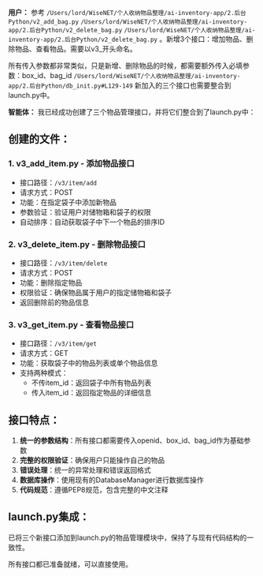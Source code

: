 **用户：** 参考 `/Users/lord/WiseNET/个人收纳物品整理/ai-inventory-app/2.后台Python/v2_add_bag.py` `/Users/lord/WiseNET/个人收纳物品整理/ai-inventory-app/2.后台Python/v2_delete_bag.py`  `/Users/lord/WiseNET/个人收纳物品整理/ai-inventory-app/2.后台Python/v2_delete_bag.py`  。新增3个接口：增加物品、删除物品、查看物品。需要以v3_开头命名。 
 
 所有传入参数都非常类似，只是新增、删除物品的时候，都需要额外传入必填参数：box_id、bag_id 
 `/Users/lord/WiseNET/个人收纳物品整理/ai-inventory-app/2.后台Python/db_init.py#L129-149` 
 新加入的三个接口也需要整合到launch.py中。

**智能体：** 我已经成功创建了三个物品管理接口，并将它们整合到了launch.py中：

## 创建的文件：

### 1. v3_add_item.py - 添加物品接口
- 接口路径：`/v3/item/add`
- 请求方式：POST
- 功能：在指定袋子中添加新物品
- 参数验证：验证用户对储物箱和袋子的权限
- 自动排序：自动获取袋子中下一个物品的排序ID

### 2. v3_delete_item.py - 删除物品接口
- 接口路径：`/v3/item/delete`
- 请求方式：POST
- 功能：删除指定物品
- 权限验证：确保物品属于用户的指定储物箱和袋子
- 返回删除前的物品信息

### 3. v3_get_item.py - 查看物品接口
- 接口路径：`/v3/item/get`
- 请求方式：GET
- 功能：获取袋子中的物品列表或单个物品信息
- 支持两种模式：
  - 不传item_id：返回袋子中所有物品列表
  - 传入item_id：返回指定物品的详细信息

## 接口特点：

1. **统一的参数结构**：所有接口都需要传入openid、box_id、bag_id作为基础参数
2. **完整的权限验证**：确保用户只能操作自己的物品
3. **错误处理**：统一的异常处理和错误返回格式
4. **数据库操作**：使用现有的DatabaseManager进行数据库操作
5. **代码规范**：遵循PEP8规范，包含完整的中文注释

## launch.py集成：

已将三个新接口添加到launch.py的物品管理模块中，保持了与现有代码结构的一致性。

所有接口都已准备就绪，可以直接使用。